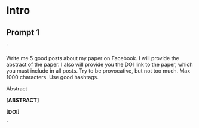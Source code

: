 # Intro

## Prompt 1

`

Write me 5 good posts about my paper on Facebook. I will provide the abstract of the paper. I also will provide you the DOI link to the paper, which you must include in all posts. Try to be provocative, but not too much. Max 1000 characters. Use good hashtags.

Abstract

**[ABSTRACT]**

**[DOI]**

`
